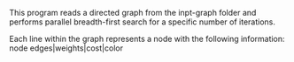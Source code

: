 This program reads a directed graph from the inpt-graph folder and performs parallel breadth-first search for a specific number of iterations.

Each line within the graph represents a node with the following information:
node  edges|weights|cost|color
